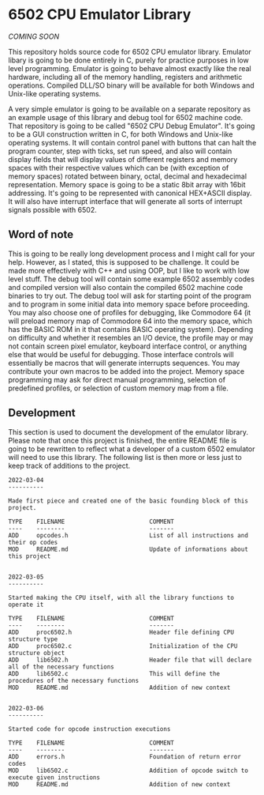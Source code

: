 # 6502 CPU Emulator Library
_COMING SOON_

This repository holds source code for 6502 CPU emulator library. Emulator libary is going to be done
entirely in C, purely for practice purposes in low level programming. Emulator is going to behave
almost exactly like the real hardware, including all of the memory handling, registers and arithmetic
operations. Compiled DLL/SO binary will be available for both Windows and Unix-like operating systems.

A very simple emulator is going to be available on a separate repository as an example usage of this
library and debug tool for 6502 machine code. That repository is going to be called "6502 CPU Debug
Emulator". It's going to be a GUI construction written in C, for both Windows and Unix-like operating
systems. It will contain control panel with buttons that can halt the program counter, step with ticks,
set run speed, and also will contain display fields that will display values of different registers
and memory spaces with their respective values which can be (with exception of memory spaces) rotated
between binary, octal, decimal and hexadecimal representation. Memory space is going to be a static
8bit array with 16bit addressing. It's going to be represented with canonical HEX+ASCII display.
It will also have interrupt interface that will generate all sorts of interrupt signals possible with
6502.

## Word of note
This is going to be really long development process and I might call for your help. However, as I stated,
this is supposed to be challenge. It could be made more effectively with C++ and using OOP, but I like
to work with low level stuff. The debug tool will contain some example 6502 assembly codes and compiled
version will also contain the compiled 6502 machine code binaries to try out. The debug tool will ask
for starting point of the program and to program in some initial data into memory space before proceeding.
You may also choose one of profiles for debugging, like Commodore 64 (it will preload memory map of
Commodore 64 into the memory space, which has the BASIC ROM in it that contains BASIC operating system).
Depending on difficulty and whether it resembles an I/O device, the profile may or may not contain screen
pixel emulator, keyboard interface control, or anything else that would be useful for debugging. Those
interface controls will essentially be macros that will generate interrupts sequences. You may contribute
your own macros to be added into the project. Memory space programming may ask for direct manual programming,
selection of predefined profiles, or selection of custom memory map from a file.

## Development
This section is used to document the development of the emulator library. Please note that once this
project is finished, the entire README file is going to be rewritten to reflect what a developer of
a custom 6502 emulator will need to use this library. The following list is then more or less just
to keep track of additions to the project.

```
2022-03-04
----------

Made first piece and created one of the basic founding block of this project.

TYPE    FILENAME                        COMMENT
----    --------                        -------
ADD     opcodes.h                       List of all instructions and their op codes
MOD     README.md                       Update of informations about this project


2022-03-05
----------

Started making the CPU itself, with all the library functions to operate it

TYPE    FILENAME                        COMMENT
----    --------                        -------
ADD     proc6502.h                      Header file defining CPU structure type
ADD     proc6502.c                      Initialization of the CPU structure object
ADD     lib6502.h                       Header file that will declare all of the necessary functions
ADD     lib6502.c                       This will define the procedures of the necessary functions
MOD     README.md                       Addition of new context


2022-03-06
----------

Started code for opcode instruction executions

TYPE    FILENAME                        COMMENT
----    --------                        -------
ADD     errors.h                        Foundation of return error codes
MOD     lib6502.c                       Addition of opcode switch to execute given instructions
MOD     README.md                       Addition of new context
```
